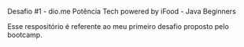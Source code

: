 Desafio #1 - dio.me Potência Tech powered by iFood - Java Beginners

Esse respositório é referente ao meu primeiro desafio proposto pelo bootcamp. 
